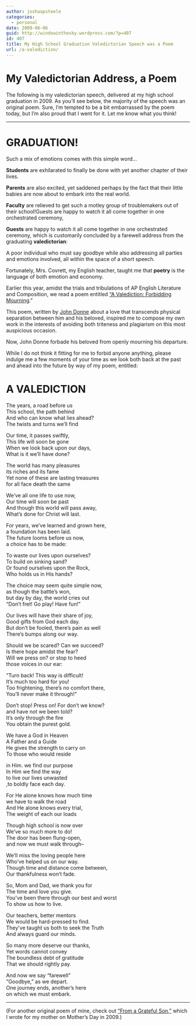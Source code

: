 ```yaml
---
author: joshuapsteele
categories:
  - personal
date: 2009-06-06
guid: http://windowinthesky.wordpress.com/?p=407
id: 407
title: My High School Graduation Valedictorian Speech was a Poem
url: /a-valediction/
---
```


# My Valedictorian Address, a Poem

The following is my valedictorian speech, delivered at my high school graduation in 2009. As you’ll see below, the majority of the speech was an original poem. Sure, I’m tempted to be a bit embarrassed by the poem today, but I’m also proud that I went for it. Let me know what you think!

---

# GRADUATION!

Such a mix of emotions comes with this simple word…

**Students** are exhilarated to finally be done with yet another chapter of their lives.

**Parents** are also excited, yet saddened perhaps by the fact that their little babies are now about to embark into the real world.

**Faculty** are relieved to get such a motley group of troublemakers out of their school!Guests are happy to watch it all come together in one orchestrated ceremony,

**Guests** are happy to watch it all come together in one orchestrated ceremony, which is customarily concluded by a farewell address from the graduating **valedictorian**:

A poor individual who must say goodbye while also addressing all parties and emotions involved, all within the space of a short speech.

Fortunately, Mrs. Covrett, my English teacher, taught me that **poetry** is the language of both emotion and economy.

Earlier this year, amidst the trials and tribulations of AP English Literature and Composition, we read a poem entitled [“A Valediction: Forbidding Mourning](https://www.poetryfoundation.org/poems/44131/a-valediction-forbidding-mourning).”

This poem, written by [John Donne](https://en.wikipedia.org/wiki/John_Donne) about a love that transcends physical separation between him and his beloved, inspired me to compose my own work in the interests of avoiding both triteness and plagiarism on this most auspicious occasion.

Now, John Donne forbade his beloved from openly mourning his departure.

While I do not think it fitting for me to forbid anyone anything, please indulge me a few moments of your time as we look both back at the past and ahead into the future by way of my poem, entitled:

# A VALEDICTION

The years, a road before us  
This school, the path behind  
And who can know what lies ahead?  
The twists and turns we’ll find

Our time, it passes swiftly,  
This life will soon be gone  
When we look back upon our days,  
What is it we’ll have done?

The world has many pleasures  
its riches and its fame  
Yet none of these are lasting treasures  
for all face death the same

We’ve all one life to use now,  
Our time will soon be past  
And though this world will pass away,  
What’s done for Christ will last.

For years, we’ve learned and grown here,  
a foundation has been laid.  
The future looms before us now,  
a choice has to be made:

To waste our lives upon ourselves?  
To build on sinking sand?  
Or found ourselves upon the Rock,  
Who holds us in His hands?

The choice may seem quite simple now,  
as though the battle’s won,  
but day by day, the world cries out  
“Don’t fret! Go play! Have fun!”

Our lives will have their share of joy,  
Good gifts from God each day.  
But don’t be fooled, there’s pain as well  
There’s bumps along our way.

Should we be scared? Can we succeed?  
Is there hope amidst the fear?  
Will we press on? or stop to heed  
those voices in our ear:

“Turn back! This way is difficult!  
It’s much too hard for you!  
Too frightening, there’s no comfort there,  
You’ll never make it through!”

Don’t stop! Press on! For don’t we know?  
and have not we been told?  
It’s only through the fire  
You obtain the purest gold.

We have a God in Heaven  
A Father and a Guide  
He gives the strength to carry on  
To those who would reside

in Him. we find our purpose  
In Him we find the way  
to live our lives unwasted  
,to boldly face each day.

For He alone knows how much time  
we have to walk the road  
And He alone knows every trial,  
The weight of each our loads

Though high school is now over  
We’ve so much more to do!  
The door has been flung-open,  
and now we must walk through–

We’ll miss the loving people here  
Who’ve helped us on our way.  
Though time and distance come between,  
Our thankfulness won’t fade.

So, Mom and Dad, we thank you for  
The time and love you give.  
You’ve been there through our best and worst  
To show us how to live.

Our teachers, better mentors  
We would be hard-pressed to find.  
They’ve taught us both to seek the Truth  
And always guard our minds.

So many more deserve our thanks,  
Yet words cannot convey  
The boundless debt of gratitude  
That we should rightly pay.

And now we say “farewell”  
“Goodbye,” as we depart.  
One journey ends, another’s here  
on which we must embark.

---

(For another original poem of mine, check out [“From a Grateful Son,”](https://joshuapsteele.com/mothers-day-poem/) which I wrote for my mother on Mother’s Day in 2009.)